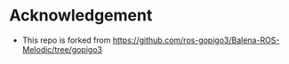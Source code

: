 # Acknowledgement

* This repo is forked from https://github.com/ros-gopigo3/Balena-ROS-Melodic/tree/gopigo3

# 